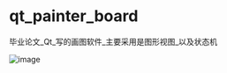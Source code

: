 # qt_painter_board
毕业论文_Qt_写的画图软件_主要采用是图形视图_以及状态机

![image](https://github.com/renyuehe/qt_painter_board/blob/master/preview/123.JPG)
